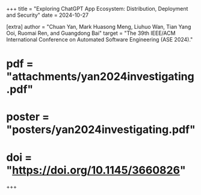 +++
title = "Exploring ChatGPT App Ecosystem: Distribution, Deployment and Security"
date = 2024-10-27

[extra]
author = "Chuan Yan, Mark Huasong Meng, Liuhuo Wan, Tian Yang Ooi, Ruomai Ren, and Guangdong Bai"
target = "The 39th IEEE/ACM International Conference on Automated Software Engineering (ASE 2024)."
# pdf = "attachments/yan2024investigating.pdf"
# poster = "posters/yan2024investigating.pdf"
# doi = "https://doi.org/10.1145/3660826"
+++
